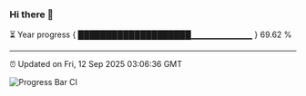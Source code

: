 ### Hi there 👋

⏳ Year progress { ████████████████████▁▁▁▁▁▁▁▁▁▁ } 69.62 %

---

⏰ Updated on Fri, 12 Sep 2025 03:06:36 GMT

![Progress Bar CI](https://github.com/IshwaranRudhara/GIT-ACTION/workflows/Progress%20Bar%20CI/badge.svg)
